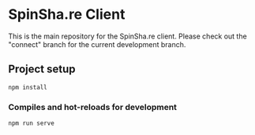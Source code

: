 # SpinSha.re Client

This is the main repository for the SpinSha.re client. Please check out the "connect" branch for the current development branch.

## Project setup
```
npm install
```

### Compiles and hot-reloads for development
```
npm run serve
```
